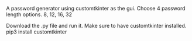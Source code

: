 A password generator using customtkinter as the gui. Choose 4 password length options. 8, 12, 16, 32

Download the .py file and run it. Make sure to have customtkinter installed. 
pip3 install customtkinter
